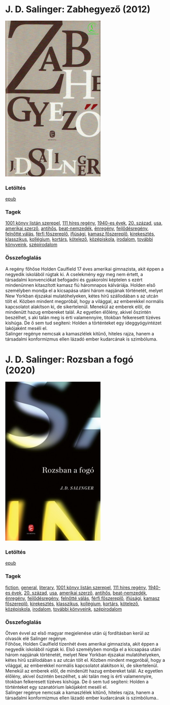 # <a name="id_561">J. D. Salinger: Zabhegyező (2012)</a>
<img src="https://github.com/BercziSandor/calibre_lib/raw/main/libs/main/J.%20D.%20Salinger/Zabhegyezo%20%28561%29/cover.jpg" alt="cover" width="300"/>

### Letöltés
[epub](https://github.com/BercziSandor/calibre_lib/raw/main/libs/main/J.%20D.%20Salinger/Zabhegyezo%20%28561%29/Zabhegyezo%20-%20J.%20D.%20Salinger.epub)

### Tagek
[1001 könyv listán szerepel](https://github.com/berczisandor/calibre_lib/blob/main/libs/main/_tags/1001%20k%c3%b6nyv%20list%c3%a1n%20szerepel.md), [111 híres regény](https://github.com/berczisandor/calibre_lib/blob/main/libs/main/_tags/111%20h%c3%adres%20reg%c3%a9ny.md), [1940-es évek](https://github.com/berczisandor/calibre_lib/blob/main/libs/main/_tags/1940-es%20%c3%a9vek.md), [20. század](https://github.com/berczisandor/calibre_lib/blob/main/libs/main/_tags/20.%20sz%c3%a1zad.md), [usa](https://github.com/berczisandor/calibre_lib/blob/main/libs/main/_tags/usa.md), [amerikai szerző](https://github.com/berczisandor/calibre_lib/blob/main/libs/main/_tags/amerikai%20szerz%c5%91.md), [antihős](https://github.com/berczisandor/calibre_lib/blob/main/libs/main/_tags/antih%c5%91s.md), [beat-nemzedék](https://github.com/berczisandor/calibre_lib/blob/main/libs/main/_tags/beat-nemzed%c3%a9k.md), [énregény](https://github.com/berczisandor/calibre_lib/blob/main/libs/main/_tags/%c3%a9nreg%c3%a9ny.md), [fejlődésregény](https://github.com/berczisandor/calibre_lib/blob/main/libs/main/_tags/fejl%c5%91d%c3%a9sreg%c3%a9ny.md), [felnőtté válás](https://github.com/berczisandor/calibre_lib/blob/main/libs/main/_tags/feln%c5%91tt%c3%a9%20v%c3%a1l%c3%a1s.md), [férfi főszereplő](https://github.com/berczisandor/calibre_lib/blob/main/libs/main/_tags/f%c3%a9rfi%20f%c5%91szerepl%c5%91.md), [ifjúsági](https://github.com/berczisandor/calibre_lib/blob/main/libs/main/_tags/ifj%c3%bas%c3%a1gi.md), [kamasz főszereplő](https://github.com/berczisandor/calibre_lib/blob/main/libs/main/_tags/kamasz%20f%c5%91szerepl%c5%91.md), [kirekesztés](https://github.com/berczisandor/calibre_lib/blob/main/libs/main/_tags/kirekeszt%c3%a9s.md), [klasszikus](https://github.com/berczisandor/calibre_lib/blob/main/libs/main/_tags/klasszikus.md), [kollégium](https://github.com/berczisandor/calibre_lib/blob/main/libs/main/_tags/koll%c3%a9gium.md), [kortárs](https://github.com/berczisandor/calibre_lib/blob/main/libs/main/_tags/kort%c3%a1rs.md), [kötelező](https://github.com/berczisandor/calibre_lib/blob/main/libs/main/_tags/k%c3%b6telez%c5%91.md), [középiskola](https://github.com/berczisandor/calibre_lib/blob/main/libs/main/_tags/k%c3%b6z%c3%a9piskola.md), [irodalom](https://github.com/berczisandor/calibre_lib/blob/main/libs/main/_tags/irodalom.md), [további könyveink](https://github.com/berczisandor/calibre_lib/blob/main/libs/main/_tags/tov%c3%a1bbi%20k%c3%b6nyveink.md), [szépirodalom](https://github.com/berczisandor/calibre_lib/blob/main/libs/main/_tags/sz%c3%a9pirodalom.md)

### Összefoglalás
<div>
<p>A regény főhőse Holden Caulfield 17 éves amerikai gimnazista, akit éppen a negyedik iskolából rúgtak ki. A cselekmény egy meg nem értett, a társadalmi konvenciókat befogadni és gyakorolni képtelen s ezért mindenünnen kitaszított kamasz fiú háromnapos kálváriája. Holden első személyben mondja el a kicsapása utáni három napjának történetét, melyet New Yorkban éjszakai mulatóhelyeken, kétes hírű szállodában s az utcán tölt el. Közben mindent megpróbál, hogy a világgal, az emberekkel normális kapcsolatot alakítson ki, de sikertelenül. Menekül az emberek elől, de mindenütt hazug embereket talál. Az egyetlen élőlény, akivel őszintén beszélhet, s aki talán meg is érti valamennyire, titokban felkeresett tízéves kishúga. De ő sem tud segíteni: Holden a történteket egy ideggyógyintézet lakójaként meséli el.<br>Salinger regénye nemcsak a kamaszlélek kitűnő, hiteles rajza, hanem a társadalmi konformizmus ellen lázadó ember kudarcának is szimbóluma.</p></div>


# <a name="id_1409">J. D. Salinger: Rozsban a fogó (2020)</a>
<img src="https://github.com/BercziSandor/calibre_lib/raw/main/libs/main/J.%20D.%20Salinger/Rozsban%20a%20fogo%20%281409%29/cover.jpg" alt="cover" width="300"/>

### Letöltés
[epub](https://github.com/BercziSandor/calibre_lib/raw/main/libs/main/J.%20D.%20Salinger/Rozsban%20a%20fogo%20%281409%29/Rozsban%20a%20fogo%20-%20J.%20D.%20Salinger.epub)

### Tagek
[fiction](https://github.com/berczisandor/calibre_lib/blob/main/libs/main/_tags/fiction.md), [general](https://github.com/berczisandor/calibre_lib/blob/main/libs/main/_tags/general.md), [literary](https://github.com/berczisandor/calibre_lib/blob/main/libs/main/_tags/literary.md), [1001 könyv listán szerepel](https://github.com/berczisandor/calibre_lib/blob/main/libs/main/_tags/1001%20k%c3%b6nyv%20list%c3%a1n%20szerepel.md), [111 híres regény](https://github.com/berczisandor/calibre_lib/blob/main/libs/main/_tags/111%20h%c3%adres%20reg%c3%a9ny.md), [1940-es évek](https://github.com/berczisandor/calibre_lib/blob/main/libs/main/_tags/1940-es%20%c3%a9vek.md), [20. század](https://github.com/berczisandor/calibre_lib/blob/main/libs/main/_tags/20.%20sz%c3%a1zad.md), [usa](https://github.com/berczisandor/calibre_lib/blob/main/libs/main/_tags/usa.md), [amerikai szerző](https://github.com/berczisandor/calibre_lib/blob/main/libs/main/_tags/amerikai%20szerz%c5%91.md), [antihős](https://github.com/berczisandor/calibre_lib/blob/main/libs/main/_tags/antih%c5%91s.md), [beat-nemzedék](https://github.com/berczisandor/calibre_lib/blob/main/libs/main/_tags/beat-nemzed%c3%a9k.md), [énregény](https://github.com/berczisandor/calibre_lib/blob/main/libs/main/_tags/%c3%a9nreg%c3%a9ny.md), [fejlődésregény](https://github.com/berczisandor/calibre_lib/blob/main/libs/main/_tags/fejl%c5%91d%c3%a9sreg%c3%a9ny.md), [felnőtté válás](https://github.com/berczisandor/calibre_lib/blob/main/libs/main/_tags/feln%c5%91tt%c3%a9%20v%c3%a1l%c3%a1s.md), [férfi főszereplő](https://github.com/berczisandor/calibre_lib/blob/main/libs/main/_tags/f%c3%a9rfi%20f%c5%91szerepl%c5%91.md), [ifjúsági](https://github.com/berczisandor/calibre_lib/blob/main/libs/main/_tags/ifj%c3%bas%c3%a1gi.md), [kamasz főszereplő](https://github.com/berczisandor/calibre_lib/blob/main/libs/main/_tags/kamasz%20f%c5%91szerepl%c5%91.md), [kirekesztés](https://github.com/berczisandor/calibre_lib/blob/main/libs/main/_tags/kirekeszt%c3%a9s.md), [klasszikus](https://github.com/berczisandor/calibre_lib/blob/main/libs/main/_tags/klasszikus.md), [kollégium](https://github.com/berczisandor/calibre_lib/blob/main/libs/main/_tags/koll%c3%a9gium.md), [kortárs](https://github.com/berczisandor/calibre_lib/blob/main/libs/main/_tags/kort%c3%a1rs.md), [kötelező](https://github.com/berczisandor/calibre_lib/blob/main/libs/main/_tags/k%c3%b6telez%c5%91.md), [középiskola](https://github.com/berczisandor/calibre_lib/blob/main/libs/main/_tags/k%c3%b6z%c3%a9piskola.md), [irodalom](https://github.com/berczisandor/calibre_lib/blob/main/libs/main/_tags/irodalom.md), [további könyveink](https://github.com/berczisandor/calibre_lib/blob/main/libs/main/_tags/tov%c3%a1bbi%20k%c3%b6nyveink.md), [szépirodalom](https://github.com/berczisandor/calibre_lib/blob/main/libs/main/_tags/sz%c3%a9pirodalom.md)

### Összefoglalás
<div>
<p>Ötven évvel az első magyar megjelenése után új fordításban kerül az olvasók elé Salinger regénye.<br>Főhőse, Holden Caulfield tizenhét éves amerikai gimnazista, akit éppen a negyedik iskolából rúgtak ki. Első személyben mondja el a kicsapása utáni három napjának történetét, melyet New Yorkban éjszakai mulatóhelyeken, kétes hírű szállodában s az utcán tölt el. Közben mindent megpróbál, hogy a világgal, az emberekkel normális kapcsolatot alakítson ki, de sikertelenül. Menekül az emberek elől, de mindenütt hazug embereket talál. Az egyetlen élőlény, akivel őszintén beszélhet, s aki talán meg is érti valamennyire, titokban felkeresett tízéves kishúga. De ő sem tud segíteni: Holden a történteket egy szanatórium lakójaként meséli el.<br>Salinger regénye nemcsak a kamaszlélek kitűnő, hiteles rajza, hanem a társadalmi konformizmus ellen lázadó ember kudarcának is szimbóluma..</p></div>


